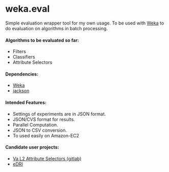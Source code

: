 # weka.eval
Simple evaluation wrapper tool for my own usage.
To be used with [Weka](https://www.cs.waikato.ac.nz/ml/weka) to do evaluation on algorithms in batch processing. 

#### Algorithms to be evaluated so far:
* Filters
* Classifiers
* Attribute Selectors

#### Dependencies:
* [Weka](https://www.cs.waikato.ac.nz/ml/weka)
* [jackson](https://github.com/FasterXML/jackson)

#### Intended Features:
* Settings of experiments are in JSON format.
* JSON/CVS format for results.
* Parallel Computation.
* JSON to CSV conversion.
* To used easily on Amazon-EC2

#### Candidate user projects:

* [Va L2 Attribute Selectors (gitlab)](https://gitlab.com/suhel.hammoud/weka.3.8.1)
* [eDRI](https://github.com/suhelhammoud/eDRI)



